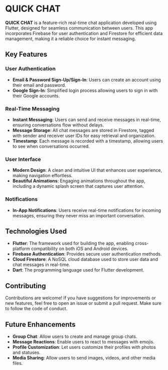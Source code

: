 # QUICK CHAT

**QUICK CHAT** is a feature-rich real-time chat application developed using Flutter, designed for seamless communication between users. This app incorporates Firebase for user authentication and Firestore for efficient data management, making it a reliable choice for instant messaging.

## Key Features

### User Authentication
- **Email & Password Sign-Up/Sign-In**: Users can create an account using their email and password.
- **Google Sign-In**: Simplified login process allowing users to sign in with their Google accounts.

### Real-Time Messaging
- **Instant Messaging**: Users can send and receive messages in real-time, ensuring conversations flow without delays.
- **Message Storage**: All chat messages are stored in Firestore, tagged with sender and receiver user IDs for easy retrieval and organization.
- **Timestamp**: Each message is recorded with a timestamp, allowing users to see when conversations occurred.

### User Interface
- **Modern Design**: A clean and intuitive UI that enhances user experience, making navigation effortless.
- **Beautiful Animations**: Engaging animations throughout the app, including a dynamic splash screen that captures user attention.

### Notifications
- **In-App Notifications**: Users receive real-time notifications for incoming messages, ensuring they never miss an important conversation.

## Technologies Used
- **Flutter**: The framework used for building the app, enabling cross-platform compatibility on both iOS and Android devices.
- **Firebase Authentication**: Provides secure user authentication methods.
- **Cloud Firestore**: A NoSQL cloud database used to store user data and chat messages in real-time.
- **Dart**: The programming language used for Flutter development.

## Contributing

Contributions are welcome! If you have suggestions for improvements or new features, feel free to open an issue or submit a pull request. Make sure to follow the code of conduct.

## Future Enhancements
- **Group Chat**: Allow users to create and manage group chats.
- **Message Reactions**: Enable users to react to messages with emojis.
- **Profile Customization**: Let users customize their profiles with photos and statuses.
- **Media Sharing**: Allow users to send images, videos, and other media files.
